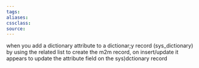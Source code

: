 ```yaml
---
tags:
aliases:
cssclass:
source:
---
```

when you add a dictionary attribute to a dictionar;y record (sys_dictionary) by using the related list to create the m2m record, on insert/update it appears to update the attribute field on the sys)dctionary record 
